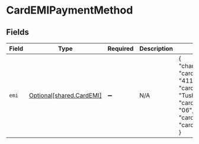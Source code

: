 # CardEMIPaymentMethod


## Fields

| Field                                                                                                                                                           | Type                                                                                                                                                            | Required                                                                                                                                                        | Description                                                                                                                                                     | Example                                                                                                                                                         |
| --------------------------------------------------------------------------------------------------------------------------------------------------------------- | --------------------------------------------------------------------------------------------------------------------------------------------------------------- | --------------------------------------------------------------------------------------------------------------------------------------------------------------- | --------------------------------------------------------------------------------------------------------------------------------------------------------------- | --------------------------------------------------------------------------------------------------------------------------------------------------------------- |
| `emi`                                                                                                                                                           | [Optional[shared.CardEMI]](../../models/shared/cardemi.md)                                                                                                      | :heavy_minus_sign:                                                                                                                                              | N/A                                                                                                                                                             | {<br/>"channel": "link",<br/>"card_number": "4111111111111111",<br/>"card_holder_name": "Tushar Gupta",<br/>"card_expiry_mm": "06",<br/>"card_expiry_yy": "22",<br/>"card_cvv": "900"<br/>} |